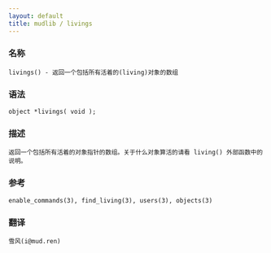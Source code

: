 ```yaml
---
layout: default
title: mudlib / livings
---
```


### 名称

    livings() - 返回一个包括所有活着的(living)对象的数组

### 语法

    object *livings( void );

### 描述

    返回一个包括所有活着的对象指针的数组。关于什么对象算活的请看 living() 外部函数中的说明。

### 参考

    enable_commands(3), find_living(3), users(3), objects(3)

### 翻译

    雪风(i@mud.ren)
